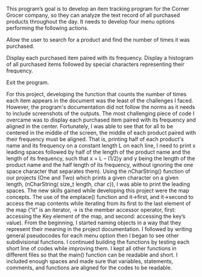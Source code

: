 
This program’s goal is to develop an item tracking program for the Corner Grocer company, so they can analyze the text record of all purchased products throughout the day. It needs to develop four menu options performing the following actions.

  Allow the user to search for a product and find the number of times it was purchased.
  
  
  Display each purchased item paired with its frequency. 
  Display a histogram of all purchased items followed by special characters representing their frequency. 
  
  
  Exit the program.
  
For this project, developing the function that counts the number of times each item appears in the document was the least of the challenges I faced.
However, the program's documentation did not follow the norms as it needs to include screenshots of the outputs.
The most challenging piece of code I overcame was to display each purchased item paired with its frequency and aligned in the center. Fortunately, I was able to see that for all to be centered in the middle of the screen, the middle of each product paired with their frequency must be aligned. That is, printing half of each product's name and its frequency on a constant length L on each line, I need to print x leading spaces followed by half of the length of the product name and the length of its frequency, such that x = L – (1/2)y and y being the length of the product name and the half length of its frequency, without ignoring the one space character that separates them). Using the nCharString() function of our projects (One and Two) which prints a given character on a given length, (nCharString( size_t length, char c)), I was able to print the leading spaces.
The new skills gained while developing this project were the map concepts. The use of the emplace() function and it->first, and it->second to access the map contents while iterating from its first to the last element of the map (“it” is an iterator, -> is the member accessor operator, first: accessing the Key element of the map, and second: accessing the key’s value).
From the beginning,  I started naming objects in a way that they represent their meaning in the project documentation. I followed by writing general pseudocodes for each menu option then I began to see other subdivisional functions. I continued building the functions by testing each short line of codes while improving them. I kept all other functions in different files so that the main() function can be readable and short. I included enough spaces and made sure that variables, statements, comments, and functions are aligned for the codes to be readable.
